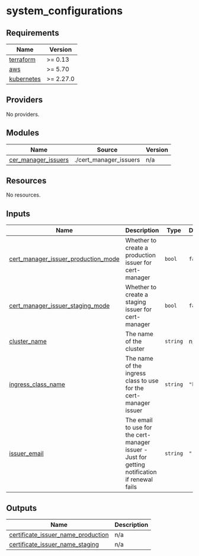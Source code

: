# system_configurations

<!-- BEGIN_TF_DOCS -->
## Requirements

| Name | Version |
|------|---------|
| <a name="requirement_terraform"></a> [terraform](#requirement\_terraform) | >= 0.13 |
| <a name="requirement_aws"></a> [aws](#requirement\_aws) | >= 5.70 |
| <a name="requirement_kubernetes"></a> [kubernetes](#requirement\_kubernetes) | >= 2.27.0 |

## Providers

No providers.

## Modules

| Name | Source | Version |
|------|--------|---------|
| <a name="module_cer_manager_issuers"></a> [cer\_manager\_issuers](#module\_cer\_manager\_issuers) | ./cert_manager_issuers | n/a |

## Resources

No resources.

## Inputs

| Name | Description | Type | Default | Required |
|------|-------------|------|---------|:--------:|
| <a name="input_cert_manager_issuer_production_mode"></a> [cert\_manager\_issuer\_production\_mode](#input\_cert\_manager\_issuer\_production\_mode) | Whether to create a production issuer for cert-manager | `bool` | `false` | no |
| <a name="input_cert_manager_issuer_staging_mode"></a> [cert\_manager\_issuer\_staging\_mode](#input\_cert\_manager\_issuer\_staging\_mode) | Whether to create a staging issuer for cert-manager | `bool` | `false` | no |
| <a name="input_cluster_name"></a> [cluster\_name](#input\_cluster\_name) | The name of the cluster | `string` | n/a | yes |
| <a name="input_ingress_class_name"></a> [ingress\_class\_name](#input\_ingress\_class\_name) | The name of the ingress class to use for the cert-manager issuer | `string` | `"kong"` | no |
| <a name="input_issuer_email"></a> [issuer\_email](#input\_issuer\_email) | The email to use for the cert-manager issuer - Just for getting notification if renewal fails | `string` | `""` | no |

## Outputs

| Name | Description |
|------|-------------|
| <a name="output_certificate_issuer_name_production"></a> [certificate\_issuer\_name\_production](#output\_certificate\_issuer\_name\_production) | n/a |
| <a name="output_certificate_issuer_name_staging"></a> [certificate\_issuer\_name\_staging](#output\_certificate\_issuer\_name\_staging) | n/a |
<!-- END_TF_DOCS -->
